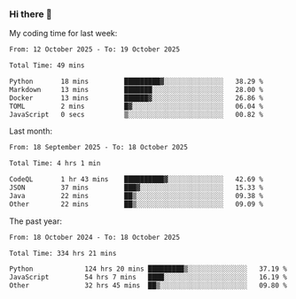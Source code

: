 ### Hi there 👋

My coding time for last week:

<!--START_SECTION:week-->

```txt
From: 12 October 2025 - To: 19 October 2025

Total Time: 49 mins

Python       18 mins         █████████▓░░░░░░░░░░░░░░░   38.29 %
Markdown     13 mins         ███████░░░░░░░░░░░░░░░░░░   28.00 %
Docker       13 mins         ██████▓░░░░░░░░░░░░░░░░░░   26.86 %
TOML         2 mins          █▓░░░░░░░░░░░░░░░░░░░░░░░   06.04 %
JavaScript   0 secs          ▒░░░░░░░░░░░░░░░░░░░░░░░░   00.82 %
```

<!--END_SECTION:week-->

Last month:

<!--START_SECTION:month-->

```txt
From: 18 September 2025 - To: 18 October 2025

Total Time: 4 hrs 1 min

CodeQL       1 hr 43 mins    ██████████▓░░░░░░░░░░░░░░   42.69 %
JSON         37 mins         ███▓░░░░░░░░░░░░░░░░░░░░░   15.33 %
Java         22 mins         ██▒░░░░░░░░░░░░░░░░░░░░░░   09.38 %
Other        22 mins         ██▒░░░░░░░░░░░░░░░░░░░░░░   09.09 %
```

<!--END_SECTION:month-->

The past year:

<!--START_SECTION:year-->

```txt
From: 18 October 2024 - To: 18 October 2025

Total Time: 334 hrs 21 mins

Python             124 hrs 20 mins █████████▒░░░░░░░░░░░░░░░   37.19 %
JavaScript         54 hrs 7 mins   ████░░░░░░░░░░░░░░░░░░░░░   16.19 %
Other              32 hrs 45 mins  ██▒░░░░░░░░░░░░░░░░░░░░░░   09.80 %
```

<!--END_SECTION:year-->
